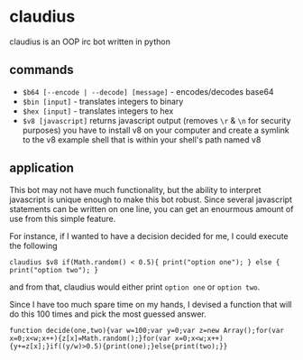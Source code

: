 # claudius
claudius is an OOP irc bot written in python

## commands
 - `$b64 [--encode | --decode] [message]` - encodes/decodes base64
 - `$bin [input]` - translates integers to binary
 - `$hex [input]` - translates integers to hex
 - `$v8 [javascript]` returns javascript output (removes `\r` & `\n` for
   security purposes) you have to install v8 on your computer and create a
   symlink to the v8 example shell that is within your shell's path named v8

## application
This bot may not have much functionality, but the ability to interpret
javascript is unique enough to make this bot robust. Since several javascript
statements can be written on one line, you can get an enourmous amount of use
from this simple feature.

For instance, if I wanted to have a decision decided for me, I could execute
the following
```
claudius $v8 if(Math.random() < 0.5){ print("option one"); } else { print("option two"); }
```
and from that, claudius would either print `option one` or `option two`.

Since I have too much spare time on my hands, I devised a function that will
do this 100 times and pick the most guessed answer.
```
function decide(one,two){var w=100;var y=0;var z=new Array();for(var x=0;x<w;x++){z[x]=Math.random();}for(var x=0;x<w;x++){y+=z[x];}if((y/w)>0.5){print(one);}else{print(two);}}
```